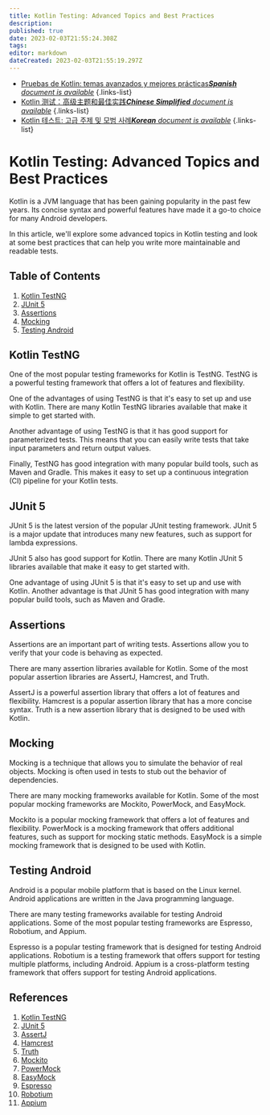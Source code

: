 ```yaml
---
title: Kotlin Testing: Advanced Topics and Best Practices
description: 
published: true
date: 2023-02-03T21:55:24.308Z
tags: 
editor: markdown
dateCreated: 2023-02-03T21:55:19.297Z
---
```


- [Pruebas de Kotlin: temas avanzados y mejores prácticas***Spanish** document is available*](/es/Knowledge-base/Kotlin/kotlin-testing-advanced-topics-and-best-practices)
{.links-list}
- [Kotlin 测试：高级主题和最佳实践***Chinese Simplified** document is available*](/zh/Knowledge-base/Kotlin/kotlin-testing-advanced-topics-and-best-practices)
{.links-list}
- [Kotlin 테스트: 고급 주제 및 모범 사례***Korean** document is available*](/ko/Knowledge-base/Kotlin/kotlin-testing-advanced-topics-and-best-practices)
{.links-list}


# Kotlin Testing: Advanced Topics and Best Practices

Kotlin is a JVM language that has been gaining popularity in the past few years. Its concise syntax and powerful features have made it a go-to choice for many Android developers.

In this article, we'll explore some advanced topics in Kotlin testing and look at some best practices that can help you write more maintainable and readable tests.

## Table of Contents

1. [Kotlin TestNG](#kotlin-testng)
2. [JUnit 5](#junit-5)
3. [Assertions](#assertions)
4. [Mocking](#mocking)
5. [Testing Android](#testing-android)

## Kotlin TestNG

One of the most popular testing frameworks for Kotlin is TestNG. TestNG is a powerful testing framework that offers a lot of features and flexibility.

One of the advantages of using TestNG is that it's easy to set up and use with Kotlin. There are many Kotlin TestNG libraries available that make it simple to get started with.

Another advantage of using TestNG is that it has good support for parameterized tests. This means that you can easily write tests that take input parameters and return output values.

Finally, TestNG has good integration with many popular build tools, such as Maven and Gradle. This makes it easy to set up a continuous integration (CI) pipeline for your Kotlin tests.

## JUnit 5

JUnit 5 is the latest version of the popular JUnit testing framework. JUnit 5 is a major update that introduces many new features, such as support for lambda expressions.

JUnit 5 also has good support for Kotlin. There are many Kotlin JUnit 5 libraries available that make it easy to get started with.

One advantage of using JUnit 5 is that it's easy to set up and use with Kotlin. Another advantage is that JUnit 5 has good integration with many popular build tools, such as Maven and Gradle.

## Assertions

Assertions are an important part of writing tests. Assertions allow you to verify that your code is behaving as expected.

There are many assertion libraries available for Kotlin. Some of the most popular assertion libraries are AssertJ, Hamcrest, and Truth.

AssertJ is a powerful assertion library that offers a lot of features and flexibility. Hamcrest is a popular assertion library that has a more concise syntax. Truth is a new assertion library that is designed to be used with Kotlin.

## Mocking

Mocking is a technique that allows you to simulate the behavior of real objects. Mocking is often used in tests to stub out the behavior of dependencies.

There are many mocking frameworks available for Kotlin. Some of the most popular mocking frameworks are Mockito, PowerMock, and EasyMock.

Mockito is a popular mocking framework that offers a lot of features and flexibility. PowerMock is a mocking framework that offers additional features, such as support for mocking static methods. EasyMock is a simple mocking framework that is designed to be used with Kotlin.

## Testing Android

Android is a popular mobile platform that is based on the Linux kernel. Android applications are written in the Java programming language.

There are many testing frameworks available for testing Android applications. Some of the most popular testing frameworks are Espresso, Robotium, and Appium.

Espresso is a popular testing framework that is designed for testing Android applications. Robotium is a testing framework that offers support for testing multiple platforms, including Android. Appium is a cross-platform testing framework that offers support for testing Android applications.

## References

1. [Kotlin TestNG](https://kotlinlang.org/docs/tutorials/testing-with-testng.html)
2. [JUnit 5](https://junit.org/junit5/)
3. [AssertJ](http://joel-costigliola.github.io/assertj/)
4. [Hamcrest](http://hamcrest.org/)
5. [Truth](https://github.com/google/truth)
6. [Mockito](http://site.mockito.org/)
7. [PowerMock](http://powermock.github.io/)
8. [EasyMock](http://easymock.org/)
9. [Espresso](https://developer.android.com/training/testing/espresso/)
10. [Robotium](https://github.com/RobotiumTech/robotium)
11. [Appium](http://appium.io/)
